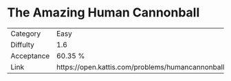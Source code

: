 # The Amazing Human Cannonball

<table>
    <tr>
        <td>Category</td>
        <td>Easy</td>
    </tr>
    <tr>
        <td>Diffulty</td>
        <td>1.6</td>
    </tr>
    <tr>
        <td>Acceptance</td>
        <td>60.35 %</td>
    </tr>
    <tr>
        <td>Link</td>
        <td>https://open.kattis.com/problems/humancannonball2</td>
    </tr>
</table>